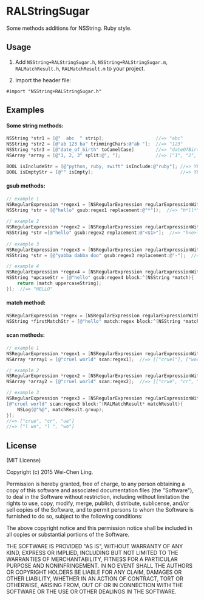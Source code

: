 # RALStringSugar

 Some methods additions for NSString. Ruby style.

## Usage

1. Add `NSString+RALStringSugar.h`, `NSString+RALStringSugar.m`, `RALMatchResult.h`, `RALMatchResult.m` to your project.

2. Import the header file:
```
#import "NSString+RALStringSugar.h"
```

## Examples

#### Some string methods:
```objective-c
NSString *str1 = [@"  abc  " strip];                   //=> "abc"
NSString *str2 = [@"ab 123 ba" trimmingChars:@"ab "];  //=> "123"
NSString *str3 = [@"date_of_birth" toCamelCase]        //=> "dateOfBirth"
NSArray *array = [@"1, 2, 3" split:@", "];             //=> ["1", "2", "3"]

BOOL isIncludeStr = [@"python, ruby, swift" isInclude:@"ruby"]; //=> YES
BOOL isEmptyStr = [@"" isEmpty];                                //=> YES
```

#### gsub methods:
```objective-c
// example 1
NSRegularExpression *regex1 = [NSRegularExpression regularExpressionWithPattern:@"[aeiou]" options:0 error:nil];
NSString *str = [@"hello" gsub:regex1 replacement:@"*"]);  //=> "h*ll*"
	
// example 2
NSRegularExpression *regex2 = [NSRegularExpression regularExpressionWithPattern:@"([aeiou])" options:0 error:nil];
NSString *str =[@"hello" gsub:regex2 replacement:@"<$1>"];  //=> "h<e>ll<o>"
	
// example 3
NSRegularExpression *regex3 = [NSRegularExpression regularExpressionWithPattern:@"y((.)(.)\\3\\2) d\\1" options:0 error:nil];
NSString *str = [@"yabba dabba doo" gsub:regex3 replacement:@"-"];  //=> "- doo"

// example 4
NSRegularExpression *regex4 = [NSRegularExpression regularExpressionWithPattern:@"." options:0 error:nil];
NSString *upcaseStr = [@"hello" gsub:regex4 block:^(NSString *match){
    return [match uppercaseString];
}];  //=> "HELLO"
```

#### match method:
```objective-c
NSRegularExpression *regex = [NSRegularExpression regularExpressionWithPattern:@"(.)\\1" options:0 error:nil];
NSString *firstMatchStr = [@"hello" match:regex block:^(NSString *match){ return match; }];  //=> "ll"
```

#### scan methods:
```objective-c
// example 1
NSRegularExpression *regex1 = [NSRegularExpression regularExpressionWithPattern:@"\\w+" options:0 error:nil];
NSArray *array1 = [@"cruel world" scan:regex1];  //=> [["cruel"], ["world"]]

// example 2
NSRegularExpression *regex2 = [NSRegularExpression regularExpressionWithPattern:@"(..)(..)" options:0 error:nil];
NSArray *array2 = [@"cruel world" scan:regex2];  //=> [["crue", "cr", "ue"], ["l wo", "l ", "wo"]]

// example 3
NSRegularExpression *regex3 = [NSRegularExpression regularExpressionWithPattern:@"(..)(..)" options:0 error:nil];
[@"cruel world" scan:regex3 block:^(RALMatchResult* matchResult){
	NSLog(@"%@", matchResult.group);
}];
//=> ["crue", "cr", "ue"]
//=> ["l wo", "l ", "wo"]
```


## License

(MIT License)

Copyright (c) 2015 Wei-Chen Ling.

Permission is hereby granted, free of charge, to any person obtaining a copy of this software and associated documentation files (the "Software"), to deal in the Software without restriction, including without limitation the rights to use, copy, modify, merge, publish, distribute, sublicense, and/or sell copies of the Software, and to permit persons to whom the Software is furnished to do so, subject to the following conditions:

The above copyright notice and this permission notice shall be included in all copies or substantial portions of the Software.

THE SOFTWARE IS PROVIDED "AS IS", WITHOUT WARRANTY OF ANY KIND, EXPRESS OR IMPLIED, INCLUDING BUT NOT LIMITED TO THE WARRANTIES OF MERCHANTABILITY, FITNESS FOR A PARTICULAR PURPOSE AND NONINFRINGEMENT. IN NO EVENT SHALL THE AUTHORS OR COPYRIGHT HOLDERS BE LIABLE FOR ANY CLAIM, DAMAGES OR OTHER LIABILITY, WHETHER IN AN ACTION OF CONTRACT, TORT OR OTHERWISE, ARISING FROM, OUT OF OR IN CONNECTION WITH THE SOFTWARE OR THE USE OR OTHER DEALINGS IN THE SOFTWARE.
